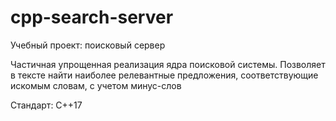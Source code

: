 # cpp-search-server
Учебный проект: поисковый сервер

Частичная упрощенная реализация ядра поисковой системы.
Позволяет в тексте найти наиболее релевантные предложения, соответствующие искомым словам, с учетом минус-слов

Стандарт: С++17